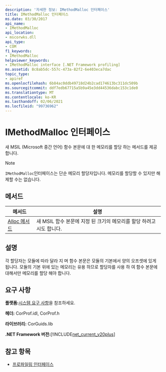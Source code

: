 ```yaml
---
description: '자세한 정보: IMethodMalloc 인터페이스'
title: IMethodMalloc 인터페이스
ms.date: 03/30/2017
api_name:
- IMethodMalloc
api_location:
- mscorwks.dll
api_type:
- COM
f1_keywords:
- IMethodMalloc
helpviewer_keywords:
- IMethodMalloc interface [.NET Framework profiling]
ms.assetid: 8c8ab5dc-557c-473a-82f2-6e403eca7dac
topic_type:
- apiref
ms.openlocfilehash: 6b84ac0ddb49718d24b2cad174613bc311dc509b
ms.sourcegitcommit: ddf7edb67715a5b9a45e3dd44536dabc153c1de0
ms.translationtype: MT
ms.contentlocale: ko-KR
ms.lasthandoff: 02/06/2021
ms.locfileid: "99736962"
---
```

# <a name="imethodmalloc-interface"></a>IMethodMalloc 인터페이스

새 MSIL (Microsoft 중간 언어) 함수 본문에 대 한 메모리를 할당 하는 메서드를 제공 합니다.  
  
> [!NOTE]
> `IMethodMalloc`인터페이스는 단순 메모리 할당자입니다. 메모리를 할당할 수 있지만 해제할 수는 없습니다.  
  
## <a name="methods"></a>메서드  
  
|메서드|설명|  
|------------|-----------------|  
|[Alloc 메서드](imethodmalloc-alloc-method.md)|새 MSIL 함수 본문에 지정 된 크기의 메모리를 할당 하려고 시도 합니다.|  
  
## <a name="remarks"></a>설명  

 각 할당자는 모듈에 따라 달라 지 며 함수 본문은 모듈의 기본에서 양의 오프셋에 있게 됩니다. 모듈의 기본 위에 있는 메모리는 유용 하므로 할당자를 사용 하 여 함수 본문에 대해서만 메모리를 할당 해야 합니다.  
  
## <a name="requirements"></a>요구 사항  

 **플랫폼:**[시스템 요구 사항](../../get-started/system-requirements.md)을 참조하세요.  
  
 **헤더:** CorProf.idl, CorProf.h  
  
 **라이브러리:** CorGuids.lib  
  
 **.NET Framework 버전:**[!INCLUDE[net_current_v20plus](../../../../includes/net-current-v20plus-md.md)]  
  
## <a name="see-also"></a>참고 항목

- [프로파일링 인터페이스](profiling-interfaces.md)
